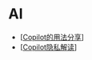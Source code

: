 # AI

- [[Copilot的用法分享]]
- [[Copilot隐私解读]]

[//begin]: # "Autogenerated link references for markdown compatibility"
[Copilot的用法分享]: Copilot的用法分享.md "copilot的用法分享"
[Copilot隐私解读]: Copilot隐私解读.md "Copilot隐私解读"
[//end]: # "Autogenerated link references"
